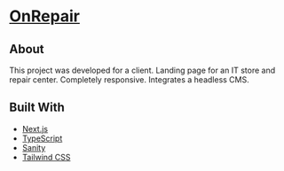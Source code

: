# [OnRepair](https://onrepair.vercel.app)

## About

This project was developed for a client.
Landing page for an IT store and repair center. Completely responsive. Integrates a headless CMS.

## Built With
- [Next.js](https://nextjs.org/)
- [TypeScript](https://www.typescriptlang.org/)
- [Sanity](https://www.sanity.io/)
- [Tailwind CSS](https://tailwindcss.com/)
